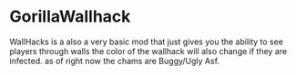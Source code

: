 # GorillaWallhack
WallHacks is a also a very basic mod that just gives you the ability to see players through walls the color of the wallhack will also change if they are infected. as of right now the chams are Buggy/Ugly Asf.
